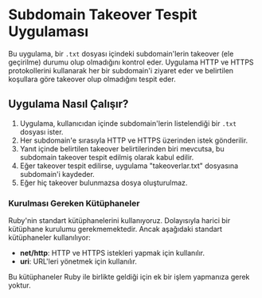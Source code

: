 # Subdomain Takeover Tespit Uygulaması

Bu uygulama, bir `.txt` dosyası içindeki subdomain'lerin takeover (ele geçirilme) durumu olup olmadığını kontrol eder. Uygulama HTTP ve HTTPS protokollerini kullanarak her bir subdomain'i ziyaret eder ve belirtilen koşullara göre takeover olup olmadığını tespit eder.

## Uygulama Nasıl Çalışır?

1. Uygulama, kullanıcıdan içinde subdomain'lerin listelendiği bir `.txt` dosyası ister.
2. Her subdomain'e sırasıyla HTTP ve HTTPS üzerinden istek gönderilir.
3. Yanıt içinde belirtilen takeover belirtilerinden biri mevcutsa, bu subdomain takeover tespit edilmiş olarak kabul edilir.
4. Eğer takeover tespit edilirse, uygulama "takeoverlar.txt" dosyasına subdomain'i kaydeder.
5. Eğer hiç takeover bulunmazsa dosya oluşturulmaz.


### Kurulması Gereken Kütüphaneler

Ruby'nin standart kütüphanelerini kullanıyoruz. Dolayısıyla harici bir kütüphane kurulumu gerekmemektedir. Ancak aşağıdaki standart kütüphaneler kullanılıyor:

- **net/http**: HTTP ve HTTPS istekleri yapmak için kullanılır.
- **uri**: URL'leri yönetmek için kullanılır.

Bu kütüphaneler Ruby ile birlikte geldiği için ek bir işlem yapmanıza gerek yoktur.

